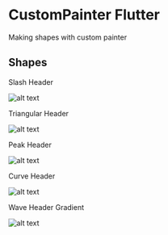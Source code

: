 # CustomPainter Flutter

Making shapes with custom painter

## Shapes

Slash Header


![alt text](/assets/toShow/headerSlash.jpg)


Triangular Header


![alt text](/assets/toShow/triangularHeader.jpg)


Peak Header


![alt text](/assets/toShow/peakHeader.jpg)


Curve Header

![alt text](/assets/toShow/curveHeader.jpg)



Wave Header Gradient 


![alt text](/assets/toShow/curveHeaderGradient.jpg)



